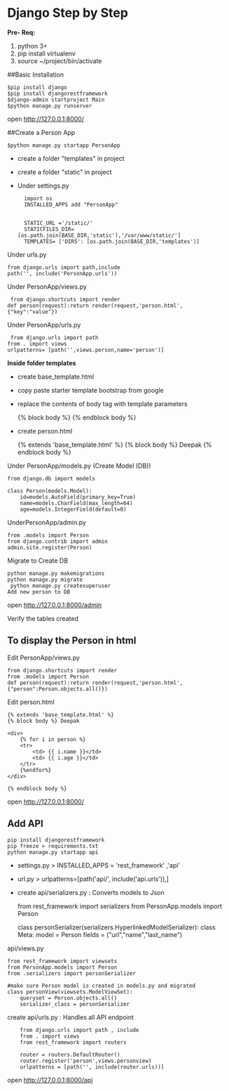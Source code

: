 # Django Step by Step

**Pre- Req:**
1. python 3+
2. pip install virtualenv
3. source ~/project/bin/activate

##Basic Installation
    

    $pip install django
    $pip install djangorestframework
    $django-admin startproject Main
    $python manage.py runserver

    
open http://127.0.0.1:8000/

##Create a Person App

    $python manage.py startapp PersonApp
     
- create a folder "templates" in project

- create a folder "static" in project
     
- Under settings.py 

        import os
        INSTALLED_APPS add "PersonApp"
        
        
        STATIC_URL ='/static/'
        STATICFILES_DIR=[os.path.join(BASE_DIR,'static'),'/var/www/static/']
        TEMPLATES= ['DIRS': [os.path.join(BASE_DIR,'templates')]
     
Under urls.py
 
    from django.urls import path,include
    path('', include('PersonApp.urls'))

 

Under PersonApp/views.py


     from django.shortcuts import render 
    def person(request):return render(request,'person.html',{"key":"value"})

Under PersonApp/urls.py


     from django.urls import path 
    from . import views
    urlpatterns= [path('',views.person,name='person')]
     
**Inside folder templates**


- create base_template.html 

- copy paste starter template bootstrap from google

- replace the contents of  body tag with template parameters


    {% block body %} {% endblock body %}

- create person.html


    {% extends 'base_template.html' %}
    {% block body %} Deepak {% endblock body %} 
     

Under PersonApp/models.py (Create Model (DB)) 

    from django.db import models

    class Person(models.Model):
        id=models.AutoField(primary_key=True)
        name=models.CharField(max_length=64)
        age=models.IntegerField(default=0)

UnderPersonApp/admin.py 

    from .models import Person
    from django.contrib import admin
    admin.site.register(Person)

Migrate to Create DB
     
    python manage.py makemigrations 
    python manage.py migrate
     python manage.py createsuperuser
    Add new person to DB

open http://127.0.0.1:8000/admin

Verify the tables created



## To display the Person in html 

   Edit PersonApp/views.py

    from django.shortcuts import render
    from .models import Person
    def person(request):return render(request,'person.html',{"person":Person.objects.all()})

   Edit person.html

    {% extends 'base_template.html' %}
    {% block body %} Deepak

    <div>
        {% for i in person %}
        <tr>
            <td> {{ i.name }}</td>
            <td> {{ i.age }}</td>
        </tr>
        {%endfor%}
    </div>

    {% endblock body %}

open http://127.0.0.1:8000/


     
## Add API 

     

    pip install djangorestframework
    pip freeze > requirements.txt
    python manage.py startapp api
    
- settings.py > INSTALLED_APPS = 'rest_framework' ,'api'
   
- url.py > urlpatterns=[path('api/', include('api.urls')),]

- create  api/serializers.py : Converts models to Json 


    from rest_framework import serializers
    from  PersonApp.models import Person

    class personSerializer(serializers.HyperlinkedModelSerializer):
        class Meta:
            model = Person
            fields = ("url","name","last_name")

api/views.py
    
    from rest_framework import viewsets
    from PersonApp.models import Person
    from .serializers import personSerializer

    #make sure Person model is created in models.py and migrated
    class personView(viewsets.ModelViewSet):
        queryset = Person.objects.all()
        serializer_class = personSerializer

create  api/urls.py : Handles all API endpoint

        from django.urls import path , include
        from . import views
        from rest_framework import routers

        router = routers.DefaultRouter() 
        router.register('person',views.personview)
        urlpatterns = [path('', include(router.urls))]

 
open http://127.0.0.1:8000/api


 
